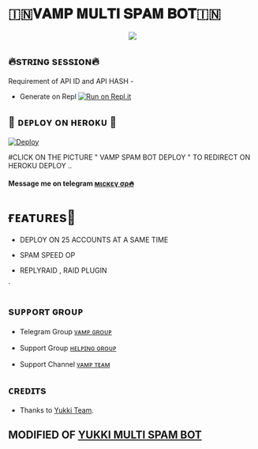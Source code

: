 # 🇮🇳𝐕𝐀𝐌𝐏 𝐌𝐔𝐋𝐓𝐈 𝐒𝐏𝐀𝐌 𝐁𝐎𝐓🇮🇳

<p align="center">
  <img src="https://telegra.ph/file/ec7791ee232a9575b1427.jpg">
</p>


## 🔥sᴛʀɪɴɢ sᴇssɪᴏɴ🔥

 Requirement of API ID and API HASH - 


   - Generate on Repl [![Run on Repl.it](https://repl.it/badge/github/D15H4NT0P/VAMP-SPAM-BOT)](https://replit.com/@D15H4NT0P/VAMP-SPAM-BOT#main.py)
## 🔰 ᴅᴇᴘʟᴏʏ ᴏɴ ʜᴇʀᴏᴋᴜ 🔰

[![Deploy](https://telegra.ph/file/4a25eb60ee6398bb830f1.jpg)](https://dashboard.heroku.com/new?template=https://github.com/D15H4NT0P/VAMP-MULTI-SPAM-BOT)


#CLICK ON THE PICTURE " VAMP SPAM BOT DEPLOY " TO REDIRECT ON HEROKU DEPLOY ..




#### Message me on telegram [мιcкεү σρ🔥](https://t.me/REACTIONBOI_OP)


# ғᴇᴀᴛᴜʀᴇs💖

   - DEPLOY ON 25 ACCOUNTS AT A SAME TIME 

   - SPAM SPEED OP 

   - REPLYRAID , RAID PLUGIN 





`  
## sᴜᴘᴘᴏʀᴛ ɢʀᴏᴜᴘ
  - Telegram Group [ᴠᴀᴍᴘ ɢʀᴏᴜᴘ ](https://t.me/VAMPIRES_OFFICIAL)
   
- Support Group [ ʜᴇʟᴘɪɴɢ ɢʀᴏᴜᴘ ](https://t.me/VAMPBOT_SUPPORT)
   
- Support Channel [ ᴠᴀᴍᴘ ᴛᴇᴀᴍ ](https://t.me/VAMPBOT_OFFICIAL)
## ᴄʀᴇᴅɪᴛs
   - Thanks to [Yukki Team](https://t.me/officialyukki).

## MODIFIED OF [YUKKI MULTI SPAM  BOT](https://github.com/YukkiBot/YukkiMultiSpamBot)
